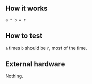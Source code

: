 <!---

This file is used to generate your project datasheet. Please fill in the information below and delete any unused
sections.

You can also include images in this folder and reference them in the markdown. Each image must be less than
512 kb in size, and the combined size of all images must be less than 1 MB.
-->

## How it works

`a * b = r`

## How to test

`a` times `b` should be `r`, most of the time.

## External hardware

Nothing.
